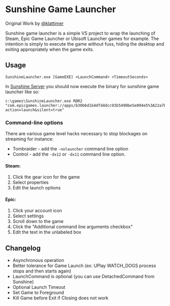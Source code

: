 ﻿# Sunshine Game Launcher

Original Work by [@klattimer](https://github.com/klattimer/SunshineGameLauncher)

Sunshine game launcher is a simple VS project to wrap the launching of Steam, 
Epic Game Launcher or Ubisoft Launcher games for example. The intention is simply to execute the game without fuss,
hiding the desktop and exiting appropriately when the game exits.

## Usage 

```
SunshineLauncher.exe [GameEXE] <LaunchCommand> <TimeoutSeconds>
```

In [Sunshine Server](https://docs.lizardbyte.dev/projects/sunshine/en/latest/about/overview.html) you should now execute the binary for sunshine game launcher like so:

```
c:\games\SunshineLauncher.exe RDR2 "com.epicgames.launcher://apps/b30b6d1b4dfd4dcc93b5490be5e094e5%3A22a7b503221442daa2fb16ad37b6ccbf%3AHeather?action=launch&silent=true"
```

### Command-line options

There are various game level hacks necessary to stop blockages on streaming for instance:

 - Tombraider - add the ```-nolauncher``` command line option
 - Control - add the ```-dx12``` or ```-dx11``` command line option. 

#### Steam:

  1. Click the gear icon for the game
  1. Select properties
  1. Edit the launch options
  
#### Epic: 

  1. Click your account icon
  1. Select settings 
  1. Scroll down to the game 
  1. Click the "Additional command line arguments checkbox"
  1. Edit the text in the unlabeled box

## Changelog

- Asynchronous operation
- Better tolerance for Game Launch (ex: UPlay WATCH_DOGS process stops and then starts again)
- LaunchCommand is optional (you can use DetachedCommand from Sunshine)
- Optional Launch Timeout
- Set Game to Foreground
- Kill Game before Exit if Closing does not work